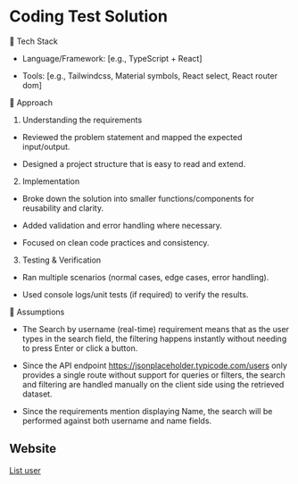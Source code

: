 # Coding Test Solution
🚀 Tech Stack

- Language/Framework: [e.g., TypeScript + React]

- Tools: [e.g., Tailwindcss, Material symbols, React select, React router dom]


📝 Approach

1. Understanding the requirements

  - Reviewed the problem statement and mapped the expected input/output.

  - Designed a project structure that is easy to read and extend.

2. Implementation

  - Broke down the solution into smaller functions/components for reusability and clarity.

  - Added validation and error handling where necessary.

  - Focused on clean code practices and consistency.

3. Testing & Verification

  - Ran multiple scenarios (normal cases, edge cases, error handling).

  - Used console logs/unit tests (if required) to verify the results.


📌 Assumptions

- The Search by username (real-time) requirement means that as the user types in the search field, the filtering happens instantly without needing to press Enter or click a button.

- Since the API endpoint https://jsonplaceholder.typicode.com/users
 only provides a single route without support for queries or filters, the search and filtering are handled manually on the client side using the retrieved dataset.

- Since the requirements mention displaying Name, the search will be performed against both username and name fields.

## Website
[List user](https://placeholder-list-user.netlify.app/)